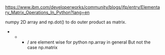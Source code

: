https://www.ibm.com/developerworks/community/blogs/jfp/entry/Elementary_Matrix_Operations_In_Python?lang=en

numpy 
2D array and np.dot() to do outer product as matrix.
+ - * / are element wise for python np.array in general
But not the case np.matrix

